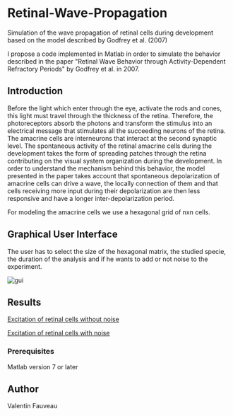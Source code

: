 # Retinal-Wave-Propagation
Simulation of the wave propagation of retinal cells during development based on the model described by Godfrey et al. (2007)

I propose a code implemented in Matlab in order to simulate the behavior described in the paper "Retinal Wave Behavior through Activity-Dependent Refractory Periods" by Godfrey et al. in 2007.

## Introduction

Before the light which enter through the eye, activate the rods and cones, this light must travel through the thickness of the retina. Therefore, the photoreceptors absorb the photons and transform the stimulus into an electrical message that stimulates all the succeeding neurons of the retina. The amacrine cells are interneurons that interact at the second synaptic level. The spontaneous activity of the retinal amacrine cells during the development takes the form of spreading patches through the retina contributing on the visual system organization during the development. 
In order to understand the mechanism behind this behavior, the model presented in the paper takes account that spontaneous depolarization of amacrine cells can drive a wave, the locally connection of them and that cells receiving more input during their depolarization are then less responsive and have a longer inter-depolarization period.

For modeling the amacrine cells we use a hexagonal grid of nxn cells. 

## Graphical User Interface 
The user has to select the size of the hexagonal matrix, the studied specie, the duration of the analysis and if he wants to add or not noise to the experiment.

![gui](https://user-images.githubusercontent.com/35737567/45521327-710fd400-b78b-11e8-8408-a7624716adcd.png)

## Results

[Excitation of retinal cells without noise](https://www.youtube.com/watch?v=8mClu9iu5rY)

[Excitation of retinal cells with noise](https://www.youtube.com/watch?v=AefSTYTgbMU)

### Prerequisites
Matlab version 7 or later

## Author
Valentin Fauveau
